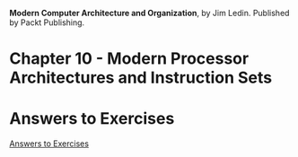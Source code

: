 __Modern Computer Architecture and Organization__, by Jim Ledin. Published by Packt Publishing.
# Chapter 10 - Modern Processor Architectures and Instruction Sets

# Answers to Exercises
[Answers to Exercises](Answers%20to%20Exercises/README.md)
